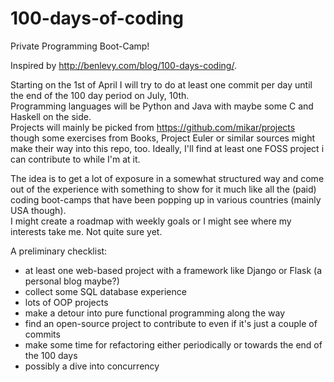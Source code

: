 100-days-of-coding
==================

Private Programming Boot-Camp!

Inspired by http://benlevy.com/blog/100-days-coding/.

Starting on the 1st of April I will try to do at least one commit per day until the end of the 100 day period on July, 10th.  
Programming languages will be Python and Java with maybe some C and Haskell on the side.  
Projects will mainly be picked from https://github.com/mikar/projects though some exercises from Books, Project Euler or similar sources might make their way into this repo, too. Ideally, I'll find at least one FOSS project i can contribute to while I'm at it.  
  
The idea is to get a lot of exposure in a somewhat structured way and come out of the experience with something to show for it much like all the (paid) coding boot-camps that have been popping up in various countries (mainly USA though).  
I might create a roadmap with weekly goals or I might see where my interests take me. Not quite sure yet.  
  
A preliminary checklist:
  * at least one web-based project with a framework like Django or Flask (a personal blog maybe?)
  * collect some SQL database experience
  * lots of OOP projects
  * make a detour into pure functional programming along the way
  * find an open-source project to contribute to even if it's just a couple of commits
  * make some time for refactoring either periodically or towards the end of the 100 days
  * possibly a dive into concurrency
